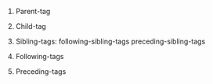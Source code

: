 1. Parent-tag

2. Child-tag

3. Sibling-tags:
   following-sibling-tags
   preceding-sibling-tags

4. Following-tags
5. Preceding-tags

